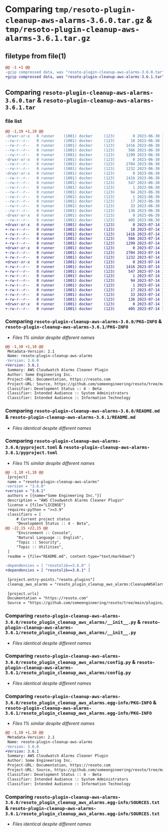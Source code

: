 # Comparing `tmp/resoto-plugin-cleanup-aws-alarms-3.6.0.tar.gz` & `tmp/resoto-plugin-cleanup-aws-alarms-3.6.1.tar.gz`

## filetype from file(1)

```diff
@@ -1 +1 @@
-gzip compressed data, was "resoto-plugin-cleanup-aws-alarms-3.6.0.tar", last modified: Fri Jun 30 19:25:37 2023, max compression
+gzip compressed data, was "resoto-plugin-cleanup-aws-alarms-3.6.1.tar", last modified: Fri Jul 14 16:59:26 2023, max compression
```

## Comparing `resoto-plugin-cleanup-aws-alarms-3.6.0.tar` & `resoto-plugin-cleanup-aws-alarms-3.6.1.tar`

### file list

```diff
@@ -1,19 +1,19 @@
-drwxr-xr-x   0 runner    (1001) docker     (123)        0 2023-06-30 19:25:37.028788 resoto-plugin-cleanup-aws-alarms-3.6.0/
--rw-r--r--   0 runner    (1001) docker     (123)       18 2023-06-30 19:21:21.000000 resoto-plugin-cleanup-aws-alarms-3.6.0/MANIFEST.in
--rw-r--r--   0 runner    (1001) docker     (123)     1416 2023-06-30 19:25:37.028788 resoto-plugin-cleanup-aws-alarms-3.6.0/PKG-INFO
--rw-r--r--   0 runner    (1001) docker     (123)      566 2023-06-30 19:21:21.000000 resoto-plugin-cleanup-aws-alarms-3.6.0/README.md
--rw-r--r--   0 runner    (1001) docker     (123)     1299 2023-06-30 19:21:21.000000 resoto-plugin-cleanup-aws-alarms-3.6.0/pyproject.toml
-drwxr-xr-x   0 runner    (1001) docker     (123)        0 2023-06-30 19:25:37.024788 resoto-plugin-cleanup-aws-alarms-3.6.0/resoto_plugin_cleanup_aws_alarms/
--rw-r--r--   0 runner    (1001) docker     (123)     2704 2023-06-30 19:21:21.000000 resoto-plugin-cleanup-aws-alarms-3.6.0/resoto_plugin_cleanup_aws_alarms/__init__.py
--rw-r--r--   0 runner    (1001) docker     (123)     1232 2023-06-30 19:21:21.000000 resoto-plugin-cleanup-aws-alarms-3.6.0/resoto_plugin_cleanup_aws_alarms/config.py
-drwxr-xr-x   0 runner    (1001) docker     (123)        0 2023-06-30 19:25:37.028788 resoto-plugin-cleanup-aws-alarms-3.6.0/resoto_plugin_cleanup_aws_alarms.egg-info/
--rw-r--r--   0 runner    (1001) docker     (123)     1416 2023-06-30 19:25:37.000000 resoto-plugin-cleanup-aws-alarms-3.6.0/resoto_plugin_cleanup_aws_alarms.egg-info/PKG-INFO
--rw-r--r--   0 runner    (1001) docker     (123)      547 2023-06-30 19:25:37.000000 resoto-plugin-cleanup-aws-alarms-3.6.0/resoto_plugin_cleanup_aws_alarms.egg-info/SOURCES.txt
--rw-r--r--   0 runner    (1001) docker     (123)        1 2023-06-30 19:25:37.000000 resoto-plugin-cleanup-aws-alarms-3.6.0/resoto_plugin_cleanup_aws_alarms.egg-info/dependency_links.txt
--rw-r--r--   0 runner    (1001) docker     (123)       94 2023-06-30 19:25:37.000000 resoto-plugin-cleanup-aws-alarms-3.6.0/resoto_plugin_cleanup_aws_alarms.egg-info/entry_points.txt
--rw-r--r--   0 runner    (1001) docker     (123)        1 2023-06-30 19:23:06.000000 resoto-plugin-cleanup-aws-alarms-3.6.0/resoto_plugin_cleanup_aws_alarms.egg-info/not-zip-safe
--rw-r--r--   0 runner    (1001) docker     (123)       17 2023-06-30 19:25:37.000000 resoto-plugin-cleanup-aws-alarms-3.6.0/resoto_plugin_cleanup_aws_alarms.egg-info/requires.txt
--rw-r--r--   0 runner    (1001) docker     (123)       33 2023-06-30 19:25:37.000000 resoto-plugin-cleanup-aws-alarms-3.6.0/resoto_plugin_cleanup_aws_alarms.egg-info/top_level.txt
--rw-r--r--   0 runner    (1001) docker     (123)      136 2023-06-30 19:25:37.028788 resoto-plugin-cleanup-aws-alarms-3.6.0/setup.cfg
-drwxr-xr-x   0 runner    (1001) docker     (123)        0 2023-06-30 19:25:37.028788 resoto-plugin-cleanup-aws-alarms-3.6.0/test/
--rw-r--r--   0 runner    (1001) docker     (123)      405 2023-06-30 19:21:21.000000 resoto-plugin-cleanup-aws-alarms-3.6.0/test/test_config.py
+drwxr-xr-x   0 runner    (1001) docker     (123)        0 2023-07-14 16:59:26.764743 resoto-plugin-cleanup-aws-alarms-3.6.1/
+-rw-r--r--   0 runner    (1001) docker     (123)       18 2023-07-14 16:55:48.000000 resoto-plugin-cleanup-aws-alarms-3.6.1/MANIFEST.in
+-rw-r--r--   0 runner    (1001) docker     (123)     1416 2023-07-14 16:59:26.764743 resoto-plugin-cleanup-aws-alarms-3.6.1/PKG-INFO
+-rw-r--r--   0 runner    (1001) docker     (123)      566 2023-07-14 16:55:48.000000 resoto-plugin-cleanup-aws-alarms-3.6.1/README.md
+-rw-r--r--   0 runner    (1001) docker     (123)     1299 2023-07-14 16:55:48.000000 resoto-plugin-cleanup-aws-alarms-3.6.1/pyproject.toml
+drwxr-xr-x   0 runner    (1001) docker     (123)        0 2023-07-14 16:59:26.764743 resoto-plugin-cleanup-aws-alarms-3.6.1/resoto_plugin_cleanup_aws_alarms/
+-rw-r--r--   0 runner    (1001) docker     (123)     2704 2023-07-14 16:55:48.000000 resoto-plugin-cleanup-aws-alarms-3.6.1/resoto_plugin_cleanup_aws_alarms/__init__.py
+-rw-r--r--   0 runner    (1001) docker     (123)     1232 2023-07-14 16:55:48.000000 resoto-plugin-cleanup-aws-alarms-3.6.1/resoto_plugin_cleanup_aws_alarms/config.py
+drwxr-xr-x   0 runner    (1001) docker     (123)        0 2023-07-14 16:59:26.764743 resoto-plugin-cleanup-aws-alarms-3.6.1/resoto_plugin_cleanup_aws_alarms.egg-info/
+-rw-r--r--   0 runner    (1001) docker     (123)     1416 2023-07-14 16:59:26.000000 resoto-plugin-cleanup-aws-alarms-3.6.1/resoto_plugin_cleanup_aws_alarms.egg-info/PKG-INFO
+-rw-r--r--   0 runner    (1001) docker     (123)      547 2023-07-14 16:59:26.000000 resoto-plugin-cleanup-aws-alarms-3.6.1/resoto_plugin_cleanup_aws_alarms.egg-info/SOURCES.txt
+-rw-r--r--   0 runner    (1001) docker     (123)        1 2023-07-14 16:59:26.000000 resoto-plugin-cleanup-aws-alarms-3.6.1/resoto_plugin_cleanup_aws_alarms.egg-info/dependency_links.txt
+-rw-r--r--   0 runner    (1001) docker     (123)       94 2023-07-14 16:59:26.000000 resoto-plugin-cleanup-aws-alarms-3.6.1/resoto_plugin_cleanup_aws_alarms.egg-info/entry_points.txt
+-rw-r--r--   0 runner    (1001) docker     (123)        1 2023-07-14 16:57:17.000000 resoto-plugin-cleanup-aws-alarms-3.6.1/resoto_plugin_cleanup_aws_alarms.egg-info/not-zip-safe
+-rw-r--r--   0 runner    (1001) docker     (123)       17 2023-07-14 16:59:26.000000 resoto-plugin-cleanup-aws-alarms-3.6.1/resoto_plugin_cleanup_aws_alarms.egg-info/requires.txt
+-rw-r--r--   0 runner    (1001) docker     (123)       33 2023-07-14 16:59:26.000000 resoto-plugin-cleanup-aws-alarms-3.6.1/resoto_plugin_cleanup_aws_alarms.egg-info/top_level.txt
+-rw-r--r--   0 runner    (1001) docker     (123)      136 2023-07-14 16:59:26.764743 resoto-plugin-cleanup-aws-alarms-3.6.1/setup.cfg
+drwxr-xr-x   0 runner    (1001) docker     (123)        0 2023-07-14 16:59:26.764743 resoto-plugin-cleanup-aws-alarms-3.6.1/test/
+-rw-r--r--   0 runner    (1001) docker     (123)      405 2023-07-14 16:55:48.000000 resoto-plugin-cleanup-aws-alarms-3.6.1/test/test_config.py
```

### Comparing `resoto-plugin-cleanup-aws-alarms-3.6.0/PKG-INFO` & `resoto-plugin-cleanup-aws-alarms-3.6.1/PKG-INFO`

 * *Files 1% similar despite different names*

```diff
@@ -1,10 +1,10 @@
 Metadata-Version: 2.1
 Name: resoto-plugin-cleanup-aws-alarms
-Version: 3.6.0
+Version: 3.6.1
 Summary: AWS Cloudwatch Alarms Cleaner Plugin
 Author: Some Engineering Inc.
 Project-URL: Documentation, https://resoto.com
 Project-URL: Source, https://github.com/someengineering/resoto/tree/main/plugins/cleanup_aws_alarms
 Classifier: Development Status :: 4 - Beta
 Classifier: Intended Audience :: System Administrators
 Classifier: Intended Audience :: Information Technology
```

### Comparing `resoto-plugin-cleanup-aws-alarms-3.6.0/README.md` & `resoto-plugin-cleanup-aws-alarms-3.6.1/README.md`

 * *Files identical despite different names*

### Comparing `resoto-plugin-cleanup-aws-alarms-3.6.0/pyproject.toml` & `resoto-plugin-cleanup-aws-alarms-3.6.1/pyproject.toml`

 * *Files 1% similar despite different names*

```diff
@@ -1,10 +1,10 @@
 [project]
 name = "resoto-plugin-cleanup-aws-alarms"
-version = "3.6.0"
+version = "3.6.1"
 authors = [{name="Some Engineering Inc."}]
 description = "AWS Cloudwatch Alarms Cleaner Plugin"
 license = {file="LICENSE"}
 requires-python = ">=3.9"
 classifiers = [
     # Current project status
     "Development Status :: 4 - Beta",
@@ -22,15 +22,15 @@
     "Environment :: Console",
     "Natural Language :: English",
     "Topic :: Security",
     "Topic :: Utilities",
 ]
 readme = {file="README.md", content-type="text/markdown"}
 
-dependencies = [ "resotolib==3.6.0" ]
+dependencies = [ "resotolib==3.6.1" ]
 
 [project.entry-points."resoto.plugins"]
 cleanup_aws_alarms = "resoto_plugin_cleanup_aws_alarms:CleanupAWSAlarmsPlugin"
 
 [project.urls]
 Documentation = "https://resoto.com"
 Source = "https://github.com/someengineering/resoto/tree/main/plugins/cleanup_aws_alarms"
```

### Comparing `resoto-plugin-cleanup-aws-alarms-3.6.0/resoto_plugin_cleanup_aws_alarms/__init__.py` & `resoto-plugin-cleanup-aws-alarms-3.6.1/resoto_plugin_cleanup_aws_alarms/__init__.py`

 * *Files identical despite different names*

### Comparing `resoto-plugin-cleanup-aws-alarms-3.6.0/resoto_plugin_cleanup_aws_alarms/config.py` & `resoto-plugin-cleanup-aws-alarms-3.6.1/resoto_plugin_cleanup_aws_alarms/config.py`

 * *Files identical despite different names*

### Comparing `resoto-plugin-cleanup-aws-alarms-3.6.0/resoto_plugin_cleanup_aws_alarms.egg-info/PKG-INFO` & `resoto-plugin-cleanup-aws-alarms-3.6.1/resoto_plugin_cleanup_aws_alarms.egg-info/PKG-INFO`

 * *Files 1% similar despite different names*

```diff
@@ -1,10 +1,10 @@
 Metadata-Version: 2.1
 Name: resoto-plugin-cleanup-aws-alarms
-Version: 3.6.0
+Version: 3.6.1
 Summary: AWS Cloudwatch Alarms Cleaner Plugin
 Author: Some Engineering Inc.
 Project-URL: Documentation, https://resoto.com
 Project-URL: Source, https://github.com/someengineering/resoto/tree/main/plugins/cleanup_aws_alarms
 Classifier: Development Status :: 4 - Beta
 Classifier: Intended Audience :: System Administrators
 Classifier: Intended Audience :: Information Technology
```

### Comparing `resoto-plugin-cleanup-aws-alarms-3.6.0/resoto_plugin_cleanup_aws_alarms.egg-info/SOURCES.txt` & `resoto-plugin-cleanup-aws-alarms-3.6.1/resoto_plugin_cleanup_aws_alarms.egg-info/SOURCES.txt`

 * *Files identical despite different names*

